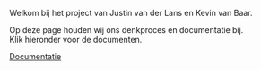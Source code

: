 Welkom bij het project van Justin van der Lans en Kevin van Baar.  

Op deze page houden wij ons denkproces en documentatie bij.  
Klik hieronder voor de documenten.

[Documentatie](Doc/IdeasKevin.md)